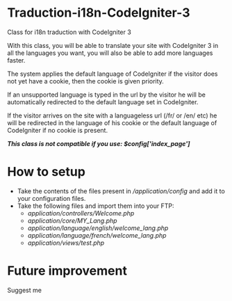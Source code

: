 # Traduction-i18n-CodeIgniter-3

Class for i18n traduction with CodeIgniter 3

With this class, you will be able to translate your site with CodeIgniter 3 in all the languages you want, you will also be able to add more languages faster.

The system applies the default language of CodeIgniter if the visitor does not yet have a cookie, then the cookie is given priority.

If an unsupported language is typed in the url by the visitor he will be automatically redirected to the default language set in CodeIgniter.

If the visitor arrives on the site with a languageless url (/fr/ or /en/ etc) he will be redirected in the language of his cookie or the default language of CodeIgniter if no cookie is present.

***This class is not compatible if you use: $config['index_page']***

# How to setup

- Take the contents of the files present in */application/config* and add it to your configuration files.
- Take the following files and import them into your FTP:
  - *application/controllers/Welcome.php*
  - *application/core/MY_Lang.php*
  - *application/language/english/welcome_lang.php*
  - *application/language/french/welcome_lang.php*
  - *application/views/test.php*
  
# Future improvement

Suggest me
